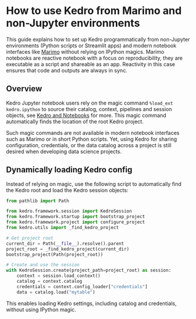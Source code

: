 # How to use Kedro from Marimo and non-Jupyter environments

This guide explains how to set up Kedro programmatically from non-Jupyter environments (Python scripts or Streamlit apps) and modern notebook interfaces like [Marimo](https://marimo.io/) without relying on IPython magics. Marimo notebooks are reactive notebook with a focus on reproducibility, they are executable as a script and shareable as an app. Reactivity in this case ensures that code and outputs are always in sync.

## Overview

Kedro Jupyter notebook users rely on the magic command `%load_ext kedro.ipython` to source their catalog, context, pipelines and session objects, see [Kedro and Notebooks](../notebooks_and_ipython/kedro_and_notebooks.md) for more. This magic command automatically finds the location of the root Kedro project.

Such magic commands are not available in modern notebook interfaces such as Marimo or in short Python scripts. Yet, using Kedro for sharing configuration, credentials, or the data catalog across a project is still desired when developing data science projects.

## Dynamically loading Kedro config

Instead of relying on magic, use the following script to automatically find the Kedro root and load the Kedro session objects:

```python
from pathlib import Path

from kedro.framework.session import KedroSession
from kedro.framework.startup import bootstrap_project
from kedro.framework.project import configure_project
from kedro.utils import _find_kedro_project

# Get project root
current_dir = Path(__file__).resolve().parent
project_root = _find_kedro_project(current_dir)
bootstrap_project(Path(project_root))

# Create and use the session
with KedroSession.create(project_path=project_root) as session:
    context = session.load_context()
    catalog = context.catalog
    credentials = context.config_loader["credentials"]
    data = catalog.load("mytable")
```

This enables loading Kedro settings, including catalog and credentials, without using IPython magic.
